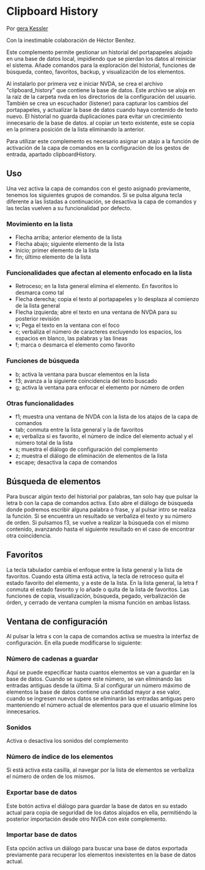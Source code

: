 # Clipboard History

Por  [gera Kessler](http://gera.ar)

Con la inestimable colaboración de Héctor Benítez.

Este complemento permite gestionar un historial del portapapeles alojado en una base de datos local, impidiendo que se pierdan los datos al reiniciar el sistema.
Añade comandos para la exploración del historial, funciones de búsqueda, conteo, favoritos, backup, y visualización de los elementos.

Al instalarlo por primera vez e iniciar NVDA, se crea el archivo "clipboard_history" que contiene la base de datos. Este archivo se aloja en la raíz de la carpeta nvda en los directorios de la configuración del usuario.
También se crea un escuchador (listener) para capturar los cambios del portapapeles, y actualizar la base de datos cuando haya contenido de texto nuevo.
El historial no guarda duplicaciones para evitar un crecimiento innecesario de la base de datos. al copiar un texto existente, este se copia en la primera posición de la lista eliminando la anterior.

Para utilizar este complemento es necesario asignar un atajo a la función de activación de la capa de comandos en la configuración de los gestos de entrada, apartado clipboardHistory.

## Uso

Una vez activa la capa de comandos con el gesto asignado previamente, tenemos los siguientes grupos de comandos. Si se pulsa alguna tecla diferente a las listadas a continuación, se desactiva la capa de comandos y las teclas vuelven a su funcionalidad por defecto.

### Movimiento en la lista

* Flecha arriba; anterior elemento de la lista
* Flecha abajo; siguiente elemento de la lista
* Inicio; primer elemento de la lista
* fin; último elemento de la lista

### Funcionalidades que afectan al elemento enfocado en la lista

* Retroceso; en la lista general elimina el elemento. En favoritos lo desmarca como tal
* Flecha derecha; copia el texto al portapapeles y lo desplaza al comienzo de la lista general
* Flecha izquierda; abre el texto en una ventana de NVDA para su posterior revisión
* v; Pega el texto en la ventana con el foco
* c; verbaliza el número de caracteres excluyendo los espacios, los espacios en blanco, las palabras y las líneas
* f; marca o desmarca el elemento como favorito

### Funciones de búsqueda

* b; activa la ventana para buscar elementos en la lista
* f3; avanza a la siguiente coincidencia  del texto buscado
* g; activa la ventana para enfocar el elemento por número de orden

### Otras funcionalidades

* f1; muestra una ventana de NVDA con la lista de los atajos de la capa de comandos
* tab; conmuta entre la lista general y la de favoritos
* e; verbaliza si es favorito, el número de índice del elemento actual y el número total de la lista
* s; muestra el  diálogo de configuración del complemento
* z; muestra el diálogo de eliminación de elementos de la lista
* escape; desactiva la capa de comandos

## Búsqueda de elementos

Para buscar algún texto del historial por palabras, tan solo hay que pulsar la letra b con la capa de comandos activa.
Esto abre el diálogo de búsqueda donde podremos escribir alguna palabra o frase, y al pulsar intro se realiza la función.
Si se encuentra un resultado se verbaliza el texto y su número de orden. Si pulsamos f3, se vuelve a realizar la búsqueda con el mismo contenido, avanzando hasta el siguiente resultado en el caso de encontrar otra coincidencia.

## Favoritos

La tecla tabulador cambia el enfoque entre la lista general y la lista de favoritos. Cuando esta última está activa, la tecla de retroceso quita el estado favorito del elemento, y a este de la lista.
En la lista general, la letra f conmuta el estado favorito y lo añade o quita de la lista de favoritos.
Las funciones de copia, visualización, búsqueda, pegado, verbalización de órden, y cerrado de ventana  cumplen la misma función en ambas listass.

## Ventana de configuración

Al pulsar la letra s con la capa de comandos activa se muestra la interfaz de configuración.
En ella puede modificarse lo siguiente:

### Número de cadenas a guardar

Aquí se puede especificar hasta cuantos elementos se van a guardar en la base de datos. Cuando se supere este número, se van eliminando las entradas antiguas desde la última.
Si al configurar un número máximo de elementos la base de datos contiene una cantidad mayor a ese valor, cuando se ingresen nuevos datos se eliminarán las entradas antiguas pero manteniendo el número actual de elementos para que el usuario elimine los innecesarios.

### Sonidos

Activa o desactiva los sonidos del complemento

### Número de índice de los elementos

Si está activa esta casilla, al navegar por la lista de elementos se verbaliza el número de orden de los mismos.

### Exportar base de datos

Este botón activa el diálogo para guardar la base de datos en su estado actual para copia de seguridad de los datos alojados en ella, permitiéndo la posterior importación desde otro NVDA con este complemento.

### Importar base de datos

Esta opción activa un diálogo  para buscar una base de datos exportada previamente para recuperar los elementos inexistentes en la base de datos actual.
